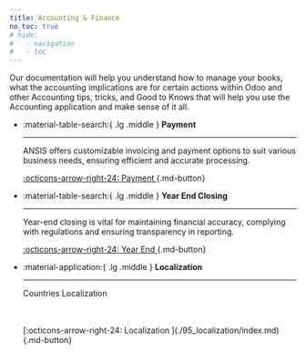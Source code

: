 ```yaml
---
title: Accounting & Finance
no_toc: true
# hide:
#   - navigation
#   - toc
---
```


<div>
Our documentation will help you understand how to manage your books, what the accounting implications are for certain actions within Odoo and other Accounting tips, tricks, and Good to Knows that will help you use the Accounting application and make sense of it all.

<br/>

</div>


<div class="grid cards" markdown>


-   :material-table-search:{ .lg .middle } __Payment__

    ---

    ANSIS offers customizable invoicing and payment options to suit various business needs, ensuring efficient and accurate processing.
    
    [:octicons-arrow-right-24: Payment ](./30_payment/index.md){.md-button}

-   :material-table-search:{ .lg .middle } __Year End Closing__

    ---

    Year-end closing is vital for maintaining financial accuracy, complying with regulations and ensuring transparency in reporting.
    
    [:octicons-arrow-right-24: Year End ](./90_year_end_closing/index.md){.md-button}


-   :material-application:{ .lg .middle } __Localization__

    ---

    Countries Localization
    
    <br/>
    <br/>
    [:octicons-arrow-right-24:  Localization ](./95_localization/index.md){.md-button}

</div>